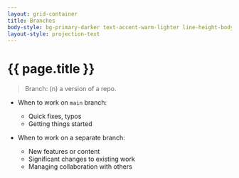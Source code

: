 ```yaml
---
layout: grid-container
title: Branches
body-style: bg-primary-darker text-accent-warm-lighter line-height-body-4 padding-bottom-9 font-body-lg slide
layout-style: projection-text
---
```


# {{ page.title }}

> Branch: (n) a version of a repo.

- When to work on `main` branch:
    - Quick fixes, typos
    - Getting things started

- When to work on a separate branch:
    - New features or content
    - Significant changes to existing work
    - Managing collaboration with others